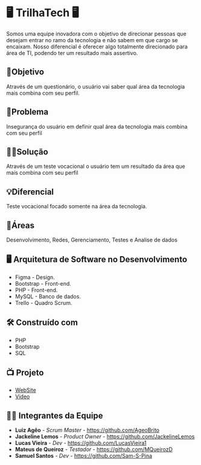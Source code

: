 # 🖥 TrilhaTech 🖥
Somos uma equipe inovadora com o objetivo de direcionar pessoas que desejam entrar no ramo da tecnologia e não sabem em que cargo se encaixam. Nosso diferencial é oferecer algo totalmente direcionado para área de TI, podendo ter um resultado mais assertivo.

## 🎯Objetivo
Através de um questionário, o usuário vai saber qual área da tecnologia mais combina com seu perfil.

## 🚫Problema
Insegurança do usuário em definir qual área da tecnologia mais combina com seu perfil

## 👨‍🏫Solução
Através de um teste vocacional o usuário tem um resultado da área que mais combina com seu perfil

## 💡Diferencial
Teste vocacional focado somente na área da tecnologia.

## 📄Áreas
Desenvolvimento, Redes, Gerenciamento, Testes e Analise de dados


##  🖥️  Arquitetura de Software no Desenvolvimento

* Figma - Design.
* Bootstrap - Front-end.
* PHP - Front-end.
* MySQL - Banco de dados. 
* Trello - Quadro Scrum.

## 🛠️ Construído com

*  PHP
*  Bootstrap
*  SQL

## 📺 Projeto
* <a href="https://trilhatech1.000webhostapp.com/" title="Vídeo">WebSite</a>
* <a href="https://www.youtube.com/watch?v=mjX6tkBLRvk" title="Vídeo">Vídeo</a>

## 👨‍💻 Integrantes da Equipe 

* **Luiz Agêo** - *Scrum Master* - https://github.com/AgeoBrito
* **Jackeline Lemos** - *Product Owner* - https://github.com/JackelineLemos
* **Lucas Vieira** - *Dev* - https://github.com/LucasVieira1
* **Mateus de Queiroz** - *Testador* - https://github.com/MQueirozD
* **Samuel Santos** - *Dev* - https://github.com/Sam-S-Pina
